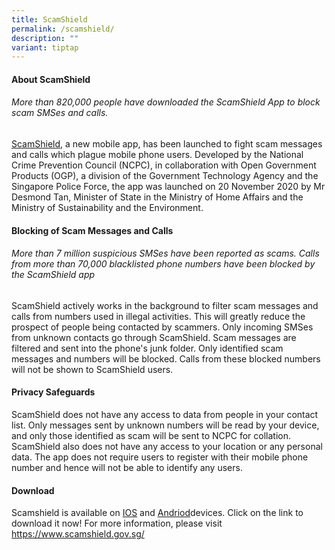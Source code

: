 ```yaml
---
title: ScamShield
permalink: /scamshield/
description: ""
variant: tiptap
---
```

<h4>About ScamShield</h4>
<h6>More than 820,000 people have downloaded the ScamShield App to block scam SMSes and calls.</h6>
<p><a href="https://www.scamshield.gov.sg/" rel="noopener noreferrer nofollow" target="_blank">ScamShield</a>,
a new mobile app, has been launched to fight scam messages and calls which
plague mobile phone users. Developed by the National Crime Prevention Council
(NCPC), in collaboration with Open Government Products (OGP), a division
of the Government Technology Agency and the Singapore Police Force, the
app was launched on 20 November 2020 by Mr Desmond Tan, Minister of State
in the Ministry of Home Affairs and the Ministry of Sustainability and
the Environment.</p>
<h4>Blocking of Scam Messages and Calls</h4>
<h6>More than 7 million suspicious SMSes have been reported as scams. Calls from more than 70,000 blacklisted phone numbers have been blocked by the ScamShield app</h6>
<p>ScamShield actively works in the background to filter scam messages and
calls from numbers used in illegal activities. This will greatly reduce
the prospect of people being contacted by scammers. Only incoming SMSes
from unknown contacts go through ScamShield. Scam messages are filtered
and sent into the phone's junk folder. Only identified scam messages and
numbers will be blocked. Calls from these blocked numbers will not be shown
to ScamShield users.</p>
<h4>Privacy Safeguards</h4>
<p>ScamShield does not have any access to data from people in your contact
list. Only messages sent by unknown numbers will be read by your device,
and only those identified as scam will be sent to NCPC for collation. ScamShield
also does not have any access to your location or any personal data. The
app does not require users to register with their mobile phone number and
hence will not be able to identify any users.</p>
<h4>Download</h4>
<p>Scamshield is available on <a href="https://apps.apple.com/sg/app/scamshield/id1497144087" rel="noopener noreferrer nofollow" target="_blank">IOS</a> and
<a href="https://play.google.com/store/apps/details?id=sg.gov.scamshield&amp;hl=en&amp;gl=US&amp;pli=1" rel="noopener noreferrer nofollow" target="_blank">Andriod</a>devices. Click on the link to download it now! For more information,
please visit <a href="https://www.scamshield.gov.sg/" rel="noopener noreferrer nofollow" target="_blank">https://www.scamshield.gov.sg/</a>
</p>